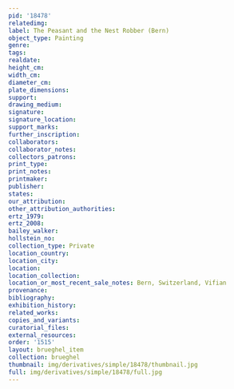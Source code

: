 ```yaml
---
pid: '18478'
relatedimg: 
label: The Peasant and the Nest Robber (Bern)
object_type: Painting
genre: 
tags: 
realdate: 
height_cm: 
width_cm: 
diameter_cm: 
plate_dimensions: 
support: 
drawing_medium: 
signature: 
signature_location: 
support_marks: 
further_inscription: 
collaborators: 
collaborator_notes: 
collectors_patrons: 
print_type: 
print_notes: 
printmaker: 
publisher: 
states: 
our_attribution: 
other_attribution_authorities: 
ertz_1979: 
ertz_2008: 
bailey_walker: 
hollstein_no: 
collection_type: Private
location_country: 
location_city: 
location: 
location_collection: 
location_or_most_recent_sale_notes: Bern, Switzerland, Vifian
provenance: 
bibliography: 
exhibition_history: 
related_works: 
copies_and_variants: 
curatorial_files: 
external_resources: 
order: '1515'
layout: brueghel_item
collection: brueghel
thumbnail: img/derivatives/simple/18478/thumbnail.jpg
full: img/derivatives/simple/18478/full.jpg
---
```

